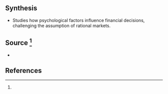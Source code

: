 ## Synthesis
- Studies how psychological factors influence financial decisions, challenging the assumption of rational markets.
## Source [^1]
- 
## References

[^1]: